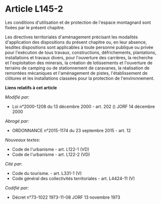 # Article L145-2

Les conditions d'utilisation et de protection de l'espace montagnard sont fixées par le présent chapitre.

Les directives territoriales d'aménagement précisant les modalités d'application des dispositions du présent chapitre ou, en
leur absence, lesdites dispositions sont applicables à toute personne publique ou privée pour l'exécution de tous travaux,
constructions, défrichements, plantations, installations et travaux divers, pour l'ouverture des carrières, la recherche et
l'exploitation des minerais, la création de lotissements et l'ouverture de terrains de camping ou de stationnement de
caravanes, la réalisation de remontées mécaniques et l'aménagement de pistes, l'établissement de clôtures et les
installations classées pour la protection de l'environnement.

**Liens relatifs à cet article**

_Modifié par_:

  - Loi n°2000-1208 du 13 décembre 2000 - art. 202 () JORF 14 décembre 2000

_Abrogé par_:

  - ORDONNANCE n°2015-1174 du 23 septembre 2015 - art. 12

_Nouveaux textes_:

  - Code de l'urbanisme - art. L122-1 (VD)
  - Code de l'urbanisme - art. L122-2 (VD)

_Cité par_:

  - Code du tourisme. - art. L331-1 (V)
  - Code général des collectivités territoriales - art. L4424-11 (V)

_Codifié par_:

  - Décret n°73-1022 1973-11-08 JORF 13 novembre 1973
